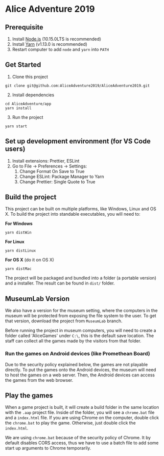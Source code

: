 # Alice Adventure 2019

## Prerequisite

1. Install [Node.js](https://nodejs.org/en/) (10.15.0LTS is recommended)
2. Install [Yarn](https://yarnpkg.com/lang/en/) (v1.13.0 is recommended)
3. Restart computer to add `node` and `yarn` into `PATH`

## Get Started

1. Clone this project

```
git clone git@github.com:AliceAdventure2019/AliceAdventure2019.git
```

2. Install dependencies

```
cd AliceAdventure/app
yarn install
```

3. Run the project

```
yarn start
```

## Set up development environment (for VS Code users)

1. Install extensions: Prettier, ESLint
2. Go to File -> Preferences -> Settings:
   1. Change Format On Save to True
   2. Change ESLint: Package Manager to Yarn
   3. Change Prettier: Single Quote to True

## Build the project

This project can be built on multiple platforms, like Windows, Linux and OS X. To build the project into standable executables, you will need to:

**For Windows**

```
yarn distWin
```

**For Linux**

```
yarn distLinux
```

**For OS X** (do it on OS X)

```
yarn distMac
```

The project will be packaged and bundled into a folder (a portable version) and a installer. The result can be found in `dist/` folder.

## MuseumLab Version

We also have a version for the museum setting, where the computers in the museum will be protected from exposing the file system to the user. To get that version, download the project from `MuseumLab` branch.

Before running the project in museum computers, you will need to create a folder called 'AliceGames' under `C:\`, this is the default save location. The staff can collect all the games made by the visitors from that folder.

### Run the games on Android devices (like Promethean Board)

Due to the security policy explained below, the games are not playable directly. To put the games onto the Android devices, the museum will need to host the games on a web server. Then, the Android devices can access the games from the web browser.

## Play the games

When a game project is built, it will create a build folder in the same location with the `.aap` project file. Inside of the folder, you will see a `chrome.bat` file and a `index.html` file. If you are using Chrome on the computer, double click the `chrome.bat` to play the game. Otherwise, just double click the `index.html`.

We are using `chrome.bat` because of the security policy of Chrome. It by default disables CORS access, thus we have to use a batch file to add some start up arguments to Chrome temporarily.
